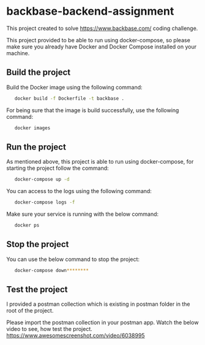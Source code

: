 # backbase-backend-assignment

This project created to solve https://www.backbase.com/ coding challenge.

This project provided to be able to run using docker-compose, so please make sure you already have Docker and Docker
Compose installed on your machine.

## Build the project

Build the Docker image using the following command:

```bash
   docker build -f Dockerfile -t backbase .
```

For being sure that the image is build successfully, use the following command:

```bash
   docker images
```

## Run the project

As mentioned above, this project is able to run using docker-compose, for starting the project follow the command:

```bash
   docker-compose up -d
```

You can access to the logs using the following command:

```bash
   docker-compose logs -f
```

Make sure your service is running with the below command:

```bash
   docker ps
```

## Stop the project

You can use the below command to stop the project:

```bash
   docker-compose down********
```

## Test the project
I provided a postman collection which is existing in postman folder in the root of the project.

Please import the postman collection in your postman app.
Watch the below video to see, how test the project.
https://www.awesomescreenshot.com/video/6038995